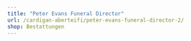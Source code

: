 ```yaml
---
title: "Peter Evans Funeral Director"
url: /cardigan-aberteifi/peter-evans-funeral-director-2/
shop: Bestattungen
---
```

